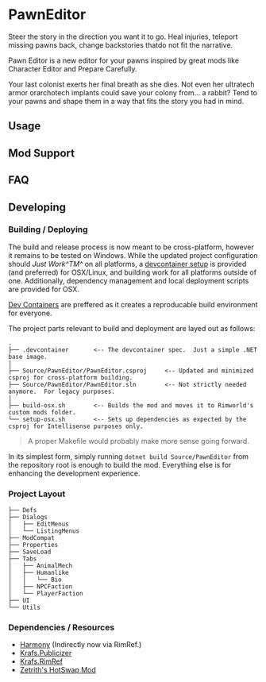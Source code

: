 # PawnEditor

Steer the story in the direction you want it to go. Heal injuries, teleport missing pawns back, change backstories thatdo not fit the narrative.

Pawn Editor is a new editor for your pawns inspired by great mods like Character Editor and Prepare Carefully.

Your last colonist exerts her final breath as she dies. Not even her ultratech armor orarchotech implants could save your colony from... a rabbit? Tend to your pawns and shape them in a way that fits the story you had in mind.

## Usage

## Mod Support

## FAQ

## Developing
### Building / Deploying
The build and release process is now meant to be cross-platform, however it remains to be tested on Windows.  While the updated project configuration should _Just Work^TM^_ on all platforms, a [devcontainer setup](https://code.visualstudio.com/docs/devcontainers/containers) is provided (and preferred) for OSX/Linux, and building work for all platforms outside of one.  Additionally, dependency management and local deployment scripts are provided for OSX.

[Dev Containers](https://code.visualstudio.com/docs/devcontainers/containers) are preffered as it creates a reproducable build environment for everyone.

The project parts relevant to build and deployment are layed out as follows:
```
.
├── .devcontainer       <-- The devcontainer spec.  Just a simple .NET base image.
│
├── Source/PawnEditor/PawnEditor.csproj     <-- Updated and minimized csproj for cross-platform building.
├── Source/PawnEditor/PawnEditor.sln        <-- Not strictly needed anymore.  For legacy purposes.
│
├── build-osx.sh        <-- Builds the mod and moves it to Rimworld's custom mods folder.
└── setup-osx.sh        <-- Sets up dependencies as expected by the csproj for Intellisense purposes only.
```

> A proper Makefile would probably make more sense going forward.

In its simplest form, simply running `dotnet build Source/PawnEditor` from the repository root is enough to build the mod.  Everything else is for enhancing the development experience.

### Project Layout

```
├── Defs
├── Dialogs
│   ├── EditMenus
│   └── ListingMenus
├── ModCompat
├── Properties
├── SaveLoad
├── Tabs
│   ├── AnimalMech
│   ├── Humanlike
│   │   └── Bio
│   ├── NPCFaction
│   └── PlayerFaction
├── UI
└── Utils
```

### Dependencies / Resources

- [Harmony](https://harmony.pardeike.net/articles/intro.html) (Indirectly now via RimRef.)
- [Krafs.Publicizer](https://github.com/krafs/Publicizer)
- [Krafs.RimRef](https://github.com/krafs/RimRef)
- [Zetrith's HotSwap Mod](https://github.com/Zetrith/HotSwap)
